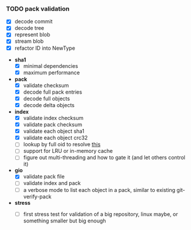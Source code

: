 ### TODO pack validation

* [x] decode commit
* [x] decode tree
* [x] represent blob
* [x] stream blob
* [x] refactor ID into NewType
* **sha1**
   * [x] minimal dependencies
   * [x] maximum performance
* **pack**
   * [x] validate checksum
   * [x] decode full pack entries
   * [x] decode full objects
   * [x] decode delta objects
* **index**
   * [x] validate index checksum
   * [x] validate pack checksum
   * [x] validate each object sha1
   * [x] validate each object crc32
   * [ ] lookup by full oid to resolve [this](https://github.com/Byron/git-oxide/blob/053045bb23e2a85e2a1d16eeb65c399dfabba5b4/git-odb/tests/pack/index.rs#L27)
   * [ ] support for LRU or in-memory cache
   * [ ] figure out multi-threading and how to gate it (and let others control it)
* **gio**
   * [x] validate pack file
   * [ ] validate index and pack
   * [ ] a verbose mode to list each object in a pack, similar to existing git-verify-pack
* **stress**
  * [ ] first stress test for validation of a big repository, linux maybe, or something smaller but big enough

